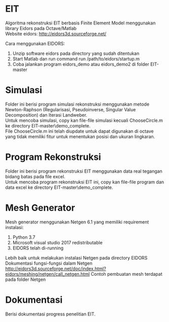 # EIT
Algoritma rekonstruksi EIT berbasis Finite Element Model menggunakan library Eidors pada Octave/Matlab  
Website eidors: http://eidors3d.sourceforge.net/

Cara menggunakan EIDORS:
1. Unzip software eidors pada directory yang sudah ditentukan
2. Start Matlab dan run command run /path/to/eidors/startup.m
3. Coba jalankan program eidors_demo atau eidors_demo2 di folder EIT-master

# Simulasi
Folder ini berisi program simulasi rekonstruksi menggunakan metode Newton-Raphson (Regularisasi, Pseudoinverse, Singular Value Decomposition) dan Iterasi Landweber.  
Untuk mencoba simulasi, copy kan file-file simulasi kecuali ChooseCircle.m ke directory EIT-master\demo_complete.  
File ChooseCircle.m ini telah diupdate untuk dapat digunakan di octave yang tidak memiliki fitur untuk menentukan posisi dan ukuran lingkaran.  

# Program Rekonstruksi
Folder ini berisi program rekonstruksi EIT menggunakan data real tegangan bidang batas pada file excel.  
Untuk mencoba program rekonstruksi EIT ini, copy kan file-file program dan data excel ke directory EIT-master\demo_complete.

# Mesh Generator
Mesh generator menggunakan Netgen 6.1 yang memiliki requirement instalasi:
1. Python 3.7
2. Microsoft visual studio 2017 redistributable
3. EIDORS telah di-running

Lebih baik untuk melakukan instalasi Netgen pada directory EIDORS
Dokumentasi fungsi-fungsi dalam Netgen http://eidors3d.sourceforge.net/doc/index.html?eidors/meshing/netgen/call_netgen.html
Contoh pembuatan mesh terdapat pada folder Netgen

# Dokumentasi
Berisi dokumentasi progress penelitian EIT.  
